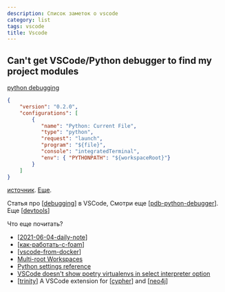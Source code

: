 ```yaml
---
description: Список заметок о vscode
category: list
tags: vscode
title: Vscode
---
```

## Can't get VSCode/Python debugger to find my project modules

[python debugging](https://code.visualstudio.com/docs/python/debugging)

```json
{
    "version": "0.2.0",
    "configurations": [
        {
           "name": "Python: Current File",
           "type": "python",
           "request": "launch",
           "program": "${file}",
           "console": "integratedTerminal",
           "env": { "PYTHONPATH": "${workspaceRoot}"}
        }
    ]
}
```

[источник](https://stackoverflow.com/questions/53290328/cant-get-vscode-python-debugger-to-find-my-project-modules). [Еще](https://stackoverflow.com/questions/38623138/vscode-how-to-set-working-directory-for-debugging-a-python-program).

Статья про [[debugging]] в VSCode, Смотри еще [[pdb-python-debugger]]. Еще [[devtools]]

Что еще почитать?

- [[2021-06-04-daily-note]]
- [[как-работать-с-foam]]
- [[vscode-from-docker]]
- [Multi-root Workspaces](https://code.visualstudio.com/docs/editor/multi-root-workspaces)
- [Python settings reference](https://code.visualstudio.com/docs/python/settings-reference)
- [VSCode doesn't show poetry virtualenvs in select interpreter option](https://stackoverflow.com/questions/59882884/vscode-doesnt-show-poetry-virtualenvs-in-select-interpreter-option)
- [[trinity]] A VSCode extension for [[cypher]] and [[neo4j]]

[//begin]: # "Autogenerated link references for markdown compatibility"
[debugging]: ..%2Fnotes%2Fdebugging "Debugging in VSCode"
[pdb-python-debugger]: ..%2Fnotes%2Fpdb-python-debugger "Pdb python debugger"
[devtools]: ..%2Fnotes%2Fdevtools "Python devtools"
[2021-06-04-daily-note]: ..%2Fposts%2F2021-06-04-daily-note "Как получить текст ошибки в python и немного про pylance в vscode"
[как-работать-с-foam]: ..%2Fnotes%2F%D0%BA%D0%B0%D0%BA-%D1%80%D0%B0%D0%B1%D0%BE%D1%82%D0%B0%D1%82%D1%8C-%D1%81-foam "Как работать с foam"
[vscode-from-docker]: ..%2Fnotes%2Fvscode-from-docker "VScode from docker"
[trinity]: ..%2Fnotes%2Ftrinity "Trinity"
[cypher]: ..%2Fnotes%2Fcypher "Cypher query language"
[neo4j]: ..%2Fnotes%2Fneo4j "Neo4j graph data base"
[//end]: # "Autogenerated link references"
[//begin]: # "Autogenerated link references for markdown compatibility"
[2021-06-04-daily-note]: ../posts/2021-06-04-daily-note "Как получить текст ошибки в python и немного про pylance в vscode"
[как-работать-с-foam]: ../notes/как-работать-с-foam "Как работать с foam"
[vscode-from-docker]: ../notes/vscode-from-docker "VScode from docker"
[trinity]: ../notes/trinity "Trinity"
[cypher]: ../notes/cypher "Cypher query language"
[neo4j]: ../notes/neo4j "Neo4j graph data base"
[//end]: # "Autogenerated link references"